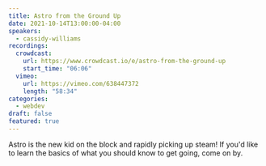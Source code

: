 ```yaml
---
title: Astro from the Ground Up
date: 2021-10-14T13:00:00-04:00
speakers:
  - cassidy-williams
recordings:
  crowdcast:
    url: https://www.crowdcast.io/e/astro-from-the-ground-up
    start_time: "06:06"
  vimeo:
    url: https://vimeo.com/638447372
    length: "58:34"
categories:
  - webdev
draft: false
featured: true
---
```


Astro is the new kid on the block and rapidly picking up steam! If you'd like to learn the basics of what you should know to get going, come on by.
